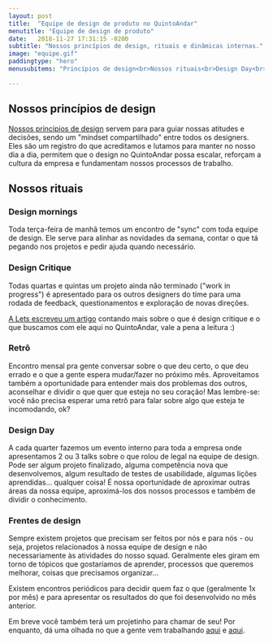 ```yaml
---
layout: post
title:  "Equipe de design de produto no QuintoAndar"
menutitle: "Equipe de design de produto"
date:   2018-11-27 17:31:15 -0200
subtitle: "Nossos princípios de design, rituais e dinâmicas internas."
image: "equipe.gif"
paddingtype: "hero"
menusubitems: "Princípios de design<br>Nossos rituais<br>Design Day<br>Frentes de Design"

---
```


## Nossos princípios de design
[Nossos princípios de design](https://docs.google.com/presentation/d/12__ok0NCvqeg-khiD69lnztqA-nY4yIyyF_hpW59nz8/edit#slide=id.g2dea737d21_0_0) servem para para guiar nossas atitudes e decisões, sendo um "mindset compartilhado" entre todos os designers. Eles são um registro do que acreditamos e lutamos para manter no nosso dia a dia, permitem que o design no QuintoAndar possa escalar, reforçam a cultura da empresa e fundamentam nossos processos de trabalho.
## Nossos rituais
### Design mornings
Toda terça-feira de manhã temos um encontro de "sync" com toda equipe de design. Ele serve para alinhar as novidades da semana, contar o que tá pegando nos projetos e pedir ajuda quando necessário.
### Design Critique
Todas quartas e quintas um projeto ainda não terminado ("work in progress") é apresentado para os outros designers do time para uma rodada de feedback, questionamentos e exploração de novas direções.

[A Lets escreveu um artigo](https://brasil.uxdesign.cc/design-critique-o-segredo-para-seguran%C3%A7a-emocional-de-designers-uxconf-2018-cca461caea04) contando mais sobre o que é design critique e o que buscamos com ele aqui no QuintoAndar, vale a pena a leitura :)
### Retrô
Encontro mensal pra gente conversar sobre o que deu certo, o que deu errado e o que a gente espera mudar/fazer no próximo mês. Aproveitamos também a oportunidade para entender mais dos problemas dos outros, aconselhar e dividir o que quer que esteja no seu coração!
Mas lembre-se: você não precisa esperar uma retrô para falar sobre algo que esteja te incomodando, ok?
### Design Day
A cada quarter fazemos um evento interno para toda a empresa onde apresentamos 2 ou 3 talks sobre o que rolou de legal na equipe de design. Pode ser algum projeto finalizado, alguma competência nova que desenvolvemos, algum resultado de testes de usabilidade, algumas lições aprendidas… qualquer coisa! É nossa oportunidade de aproximar outras áreas da nossa equipe, aproximá-los dos nossos processos e também de dividir o conhecimento.
### Frentes de design
Sempre existem projetos que precisam ser feitos por nós e para nós - ou seja, projetos relacionados à nossa equipe de design e não necessariamente às atividades do nosso squad. Geralmente eles giram em torno de tópicos que gostaríamos de aprender, processos que queremos melhorar, coisas que precisamos organizar…

Existem encontros periódicos para decidir quem faz o que (geralmente 1x por mês) e para apresentar os resultados do que foi desenvolvido no mês anterior.

Em breve você também terá um projetinho para chamar de seu! Por enquanto, dá uma olhada no que a gente vem trabalhando [aqui](https://docs.google.com/document/d/1huXp91wwuMx-33rSXKKi7IHWGIdkU4Se5SXe5YpeJiE/edit) e [aqui](https://drive.google.com/drive/u/1/folders/1KHF7jKKt79I-6-9qLzSZgKuiSyFitd3d).
